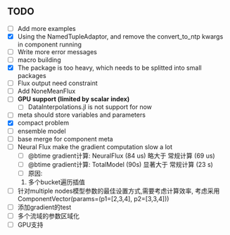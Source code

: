 ## TODO

- [ ] Add more examples
- [X] Using the NamedTupleAdaptor, and remove the convert_to_ntp kwargs in component running
- [ ] Write more error messages
- [ ] macro building
- [X] The package is too heavy, which needs to be splitted into small packages
- [ ] Flux output need constraint
- [ ] Add NoneMeanFlux
- [ ] **GPU support (limited by scalar index)**
    - [ ] DataInterpolations.jl is not support for now
- [ ] meta should store variables and parameters
- [X] compact problem
- [ ] ensemble model
- [ ] base merge for component meta
- [ ] Neural Flux make the gradient computation slow a lot 
    - [ ] @btime gradient计算: NeuralFlux (84 us) 略大于 常规计算 (69 us)
    - [ ] @btime gradient计算: TotalModel (90s) 显著大于 常规计算 (23 s)
    - [ ] 原因:
    1. 多个bucket遍历插值
- [ ] 针对multiple nodes模型参数的最佳设置方式,需要考虑计算效率, 考虑采用 ComponentVector(params=(p1=[2,3,4], p2=[3,3,4]))
- [ ] 添加gradient的test
- [ ] 多个流域的参数区域化
- [ ] GPU支持
